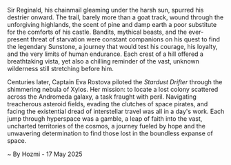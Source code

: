 
Sir Reginald, his chainmail gleaming under the harsh sun, spurred his destrier onward.  The trail, barely more than a goat track, wound through the unforgiving highlands, the scent of pine and damp earth a poor substitute for the comforts of his castle.  Bandits, mythical beasts, and the ever-present threat of starvation were constant companions on his quest to find the legendary Sunstone, a journey that would test his courage, his loyalty, and the very limits of human endurance. Each crest of a hill offered a breathtaking vista, yet also a chilling reminder of the vast, unknown wilderness still stretching before him.


Centuries later, Captain Eva Rostova piloted the *Stardust Drifter* through the shimmering nebula of Xylos.  Her mission: to locate a lost colony scattered across the Andromeda galaxy, a task fraught with peril.  Navigating treacherous asteroid fields, evading the clutches of space pirates, and facing the existential dread of interstellar travel was all in a day's work.  Each jump through hyperspace was a gamble, a leap of faith into the vast, uncharted territories of the cosmos, a journey fueled by hope and the unwavering determination to find those lost in the boundless expanse of space.

~ By Hozmi - 17 May 2025
